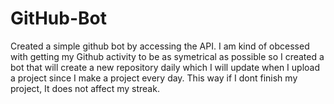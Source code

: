 # GitHub-Bot

  Created a simple github bot by accessing the API. I am kind of obcessed with getting my Github activity to be as symetrical as possible 
  so I created a bot that will create a new repository daily which I will update when I upload a project since I make a project every day. This way
  if I dont finish my project, It does not affect my streak.
